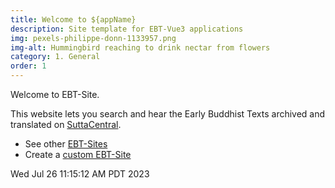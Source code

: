 ```yaml
---
title: Welcome to ${appName}
description: Site template for EBT-Vue3 applications
img: pexels-philippe-donn-1133957.png
img-alt: Hummingbird reaching to drink nectar from flowers
category: 1. General
order: 1
---
```


Welcome to EBT-Site.

This website lets you search and hear the Early Buddhist Texts archived
and translated on [SuttaCentral](https://suttacentral.net).

* See other [EBT-Sites](https://ebt-site.github.io/ebt-vue3/#/wiki/sites/toc)
* Create a [custom EBT-Site](#/wiki/design/create)

Wed Jul 26 11:15:12 AM PDT 2023
